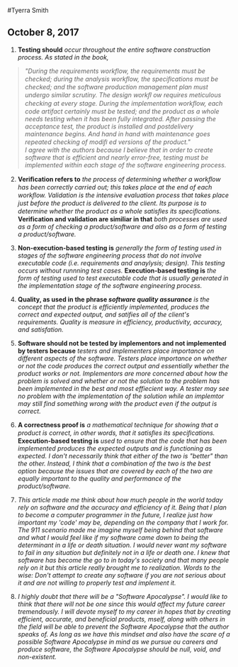 #Tyerra Smith  
## October 8, 2017  

1. **Testing should** _occur throughout the entire software construction process. As stated in the book,_
> _"During the requirements workflow, the requirements must be checked; during the analysis workﬂow, the_ 
> _speciﬁcations must be checked; and the software production management plan must undergo similar scrutiny._ 
> _The design workﬂ ow requires meticulous checking at every stage. During the implementation workﬂow, each_ 
> _code artifact certainly must be tested; and the product as a whole needs testing when it has been fully integrated._ 
> _After passing the acceptance test, the product is installed and postdelivery maintenance begins. And hand in hand with_ 
> _maintenance goes repeated checking of modiﬁ ed versions of the product."_  
_I agree with the authors because I believe that in order to create software that is efficient and nearly error-free,_ 
_testing must be implemented within each stage of the software engineering process._  

2. **Veriﬁcation refers to** _the process of determining whether a workﬂow has been correctly carried out; this takes place_ 
_at the end of each workﬂow. Validation is the intensive evaluation process that takes place just before the product is_ 
_delivered to the client. Its purpose is to determine whether the product as a whole satisﬁes its speciﬁcations._ 
**Verification and validation are similiar in that** _both processes are used as a form of checking a product/software and also_ 
_as a form of testing a product/software._  

3. **Non-execution-based testing is** _generally the form of testing used in stages of the software engineering process that do not_ 
_involve executable code (i.e. requirements and anaylysis; design). This testing occurs without runnning test cases._ **Execution-based testing is** 
_the form of testing used to test executable code that is usually generated in the implementation stage of the software engineering process._   

4. **Quality, as used in the phrase _software quality assurance_** _is the concept that the product is efficiently implemented, produces the correct_ 
_and expected output, and satifies all of the client's requirements. Quality is measure in efficiency, productivity, accuracy, and satisfation._  

5. **Software should not be tested by implementors and not implemented by testers because** _testers and implementers place importance on different_ 
_aspects of the software. Testers place importance on whether or not the code produces the correct output and essentially whether the product works or not._ 
_Implementors are more concerned about how the problem is solved and whether or not the solution to the problem has been implemented in the best and most effiecient way._ 
_A tester may see no problem with the implementation of the solution while an implemtor may still find something wrong with the product even if the output is correct._  

6. **A correctness proof is** _a mathematical technique for showing that a product is correct, in other words, that it satisﬁes its speciﬁcations._ **Execution-based testing is** 
_used to ensure that the code that has been implemented produces the expected outputs and is functioning as expected. I don't necessarily think that either of the two is "better"_ 
_than the other. Instead, I think that a combination of the two is the best option because the issues that are covered by each of the two are equally important to the quality and_ 
_performance of the product/software._  

7. _This article made me think about how much people in the world today rely on software and the accuracy and efficiency of it. Being that I plan to become a computer programmer in_ 
_the future, I realize just how important my 'code' may be, depending on the company that I work for. The 911 scenario made me imagine myself being behind that software and what I_ 
_would feel like if my software came down to being the determinant in a life or death situation. I would never want my software to fail in any situation but definitely not in a life_ 
_or death one. I knew that software has become the go to in today's society and that many people rely on it but this article really brought me to realization. Words to the wise: Don't_ 
_attempt to create any software if you are not serious about it and are not willing to properly test and implement it._  

8. _I highly doubt that there will be a "Software Apocalypse". I would like to think that there will not be one since this would affect my future career tremendously. I will devote myself_ 
_to my career in hopes that by creating efficient, accurate, and beneficial products, mself, along with others in the field will be able to prevent the Software Apocalypse that the author_ 
_speaks of. As long as we have this mindset and also have the scare of a possible Software Apocalypse in mind as we pursue ou careers and produce software, the Software Apocalypse should_ 
_be null, void, and non-existent._ 